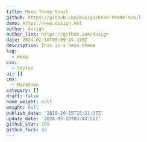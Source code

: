 ```yaml
---
title: Hexo Theme Snail
github: https://github.com/dusign/hexo-theme-snail
demo: https://www.dusign.net
author: dusign
author_link: https://github.com/dusign
date: 2024-02-18T09:09:15.370Z
description: This is a hexo theme
ssg:
  - Hexo
css:
  - Stylus
ui: []
cms:
  - Markdown
category: []
draft: false
home_weight: null
weight: null
publish_date: '2019-10-15T15:11:37Z'
update_date: '2024-05-20T03:43:51Z'
github_star: 105
github_fork: 43
---
```

